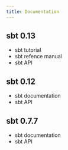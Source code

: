 ```yaml
---
title: Documentation
---
```


sbt 0.13
--------

- sbt tutorial
- sbt refence manual
- sbt API

sbt 0.12
--------

- sbt documentation
- sbt API

sbt 0.7.7
---------

- sbt documentation
- sbt API

